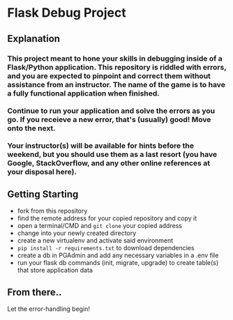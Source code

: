 # Flask Debug Project

## Explanation

### This project meant to hone your skills in debugging inside of a Flask/Python application. This repository is riddled with errors, and you are expected to pinpoint and correct them without assistance from an instructor. The name of the game is to have a fully functional application when finished. <br /><br /> Continue to run your application and solve the errors as you go. If you receieve a new error, that's (usually) good! Move onto the next. <br /><br /> Your instructor(s) will be available for hints before the weekend, but you should use them as a last resort (you have Google, StackOverflow, and any other online references at your disposal here).

## Getting Starting
   - fork from this repository
   - find the remote address for your copied repository and copy it
   - open a terminal/CMD and `git clone` your copied address
   - change into your newly created directory
   - create a new virtualenv and activate said environment
   - `pip install -r requirements.txt` to download dependencies
   - create a db in PGAdmin and add any necessary variables in a .env file
   - run your flask db commands (init, migrate, upgrade) to create table(s) that store application data

## From there..
Let the error-handling begin!